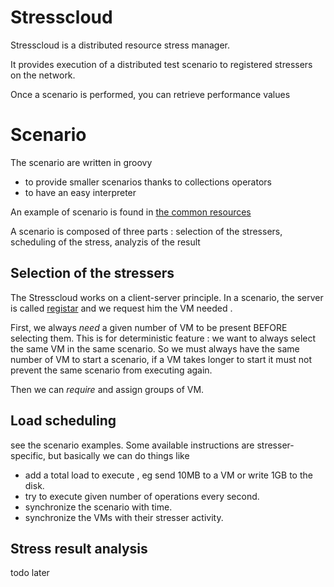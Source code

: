 # Stresscloud

Stresscloud is a distributed resource stress manager.

It provides execution of a distributed test scenario to registered stressers on the network.

Once a scenario is performed, you can retrieve performance values

# Scenario

The scenario are written in groovy
 - to provide smaller scenarios thanks to collections operators
 - to have an easy interpreter

An example of scenario is found in [the common resources](StressCloud-common/src/main/resources)

A scenario is composed of three parts : selection of the stressers, scheduling of the stress, analyzis of the result

## Selection of the stressers

The Stresscloud works on a client-server principle.
In a scenario, the server is called [registar](StressCloud-API/src/main/java/fr/lelouet/stresscloud/control/VMRegistar.java) and we request him the VM needed .

First, we always *need* a given number of VM to be present BEFORE selecting them. This is for deterministic feature : we want to always select the same VM in the same scenario. So we must always have the same number of VM to start a scenario, if a VM takes longer to start it must not prevent the same scenario from executing again.

Then we can *require* and assign groups of VM.

## Load scheduling

see the scenario examples. Some available instructions are stresser-specific, but basically we can do things like 
 - add a total load to execute , eg send 10MB to a VM or write 1GB to the disk.
 - try to execute given number of operations every second.
 - synchronize the scenario with time.
 - synchronize the VMs with their stresser activity.

## Stress result analysis
 todo later
